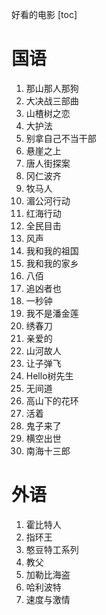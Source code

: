 好看的电影
[toc]

# 国语
1. 那山那人那狗
2. 大决战三部曲
3. 山楂树之恋
4. 大护法
5. 别拿自己不当干部
6. 悬崖之上
7. 唐人街探案
8. 冈仁波齐
9. 牧马人
10. 湄公河行动
11. 红海行动
12. 全民目击
13. 风声
14. 我和我的祖国
15. 我和我的家乡
16. 八佰
17. 追凶者也
18. 一秒钟
19. 我不是潘金莲
20. 绣春刀
21. 亲爱的
22. 山河故人
23. 让子弹飞
24. Hello树先生
25. 无间道
26. 高山下的花环
27. 活着
28. 鬼子来了
29. 横空出世
30. 南海十三郎

# 外语
1. 霍比特人
2. 指环王
3. 憨豆特工系列
4. 教父
5. 加勒比海盗
6. 哈利波特
7. 速度与激情